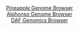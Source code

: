 <div id="Pineapple_Genome_Browser" align="center">
  <a href="https://igv.org/app/?sessionURL=blob:zZJda9swGEb_iyBlA8eW5MaJDWE4adOPdCurm2a0FKPYsqPGllRJttuG_PdpZWM3HTQXGwNfyC.y9TxHZwtaqjQTHEQAu2jgIgQcoNeiS0gtK_qF1FSDqCCVpg5QtKCK8oyCaAsKog1ZXF3YL9fGSB15HjOyXxNeClf7LqnJi.Ck024mam8qqoqshCJGKO1NFGmFx8q239EVkdK1Z_vuwMuJIR6p5FpwLTxJeZl29n_pr1FaUi5qmtZNZdhrgNTmsRlztyCf4mUSZxnVek6fz_JxPD.Lb_zjxe1JML1dXJ4uF8HyIGElJ6ZRdOw_hF9pMGqH3_jF_HIwnR5n_qwJeZ7FPf_o4PhJMkX1GA3RyB.NMIQWDOM5ffqfOtuH7dk7P.3hSXKbSLHOj2RCXh6r.uEooOrhXH5.szkCOwdUImusCSBbq2GEoOPDwBngoP9jiUYOhKHlowQD0d29A4wi2cZuv9sC8yytL0DTx.ZVHQcIlVMFon4I4RCFIR4cDg9hGKKdswWNqv4e3NniKhxCHGMcpAWrjJU5TzWX2iWcu21WuOXLnjQ1b0wyverCk81s08MzVTZJkSeNZTzBT5s_8HSAPf71Em3Z96T6J.69J4hrVvsKN2quT6_PY1zfJL7YrPK5ZdM9opJmZKLfBIRt3f3gFELVxNj9dmJffzrXEsUIN3bQMs1WrGLmeWk5ig5ECPtWXZCJSlgXgSpXH6ADHTSAH38r6u_ud98B">Pineapple Genome Browser</a>
</div>
<div id="Alphonso_Genome_Browser" align="center">
  <a href="https://igv.org/app/?sessionURL=blob:zZJda9swFIb_iyBlA8e2_JXYUIbz0TSkaakbx5BSjOLItlpbciQ5aRPy36eVjd100FxsDHQhHY503vfVcwQ7zAVhFATA0qGrQwg0IEq2f0B1U.FbVGMBghxVAmuA4xxzTDMMgiPIkZAojm7UzVLKRgSGQWTTrREtmC5sHdXowCjaCz1jtTFkVYXWjCPJuDAGHO2YQYpdd4_XqGl0NdvWXWODJDJQ1ZSMCmY0mBbpXr2X_iqlBaasxmndVpK8C0iVHqVxo.foW5g8hFmGhZjht.nmMpxNw6U9jlcTb7iK766T2EsuHkhBkWw5vnSfJ0vnvr3ytoeONVBrvIxnlbi_bW.2cNDv2KOL8WtDOBaXsAf7dr8PfUuFQ.gGv_5PvtUiZ3r3XmeL0WEUjazEmQ_2kduxrqImGsxLf5V96NwGJw1ULGsVDSAreS.ApmabnuZaXvfHFvY10_RVPpwREDw.aUBylL2o9scjkG.NYgYIvG3f8dEA4xvMQdD1TbMHfd9ynZ5j.j48aUfQ8urvhXsVR37PtELL8tKcVFIBvUkFbYSOKNV3Wa4XhzPTZAtrUrLItQ812S7cw8u8x.Ppmt3H7A9ZakCNfv9AZfQziv4Jd58Rosv1ubAldTSMwvHztShp1ibOLLSnd89w4izEh_E4yux50eSM10iqflVRx5.07RAniEpV2BFB1qQi8i1RKbI9CKBlK2hBxiqmKAS8WH8xNVODrvn1N5z26en0HQ--">Alphonso Genome Browser</a>
</div>


<div id="DAF_Genomics_Browser" align="center">
  <a href="https://igv.org/app/?sessionURL=blob:tZFra9swFIb_iyD9ZDu2nPgGYbhrsmbpVurgZWsp4cw.dsxkyZXkJVnIf69IOwYbZQw60BES5_K.0nMg31GqRnCSEOp4Y8fziEXURmyX0HYMP0KLiiQVMIUWkVihRF4gSQ6kAqUhz65M50brTiXDYQmVXSMXbVMoR_kOdLYSvd6gKbWpAy38EBy2yilEa4o1DIF1G8GVGEJRoFK2O.yQ1.stmO1nbn0aieu2Z7o5qa6NCWOsdCowbhte4u4vRv6DslnNm3S1TE_9C9zPy0m6mKef_Gl..y54e5tfX67yYHW2bGoOupc4key6ny7nDxc.5QN6rk0s8dy9ubl0B3SWpvXAvzib7rpGopp4oRf5UUSDmBwtwkTRGxCk2Egv8UZWSCOLjkb289EfB.YnpGhIcndvES2h.GbK7w5E7zuDiyh86E_kLCJkiZIkduy6oRfHdDwKR24ce0frQHrJXpnnLM_i0KUppYHzFVqjXzXs9IlG6M_ka8H8bbKJf4XFZ2y32GcBROUX9_P7KsrikmbhFusPL2CyyIvPqoRsQZvU0_UZCjCj1iLXv6j4x_vjIw--">DAF Genomics Browser</a>
</div>
